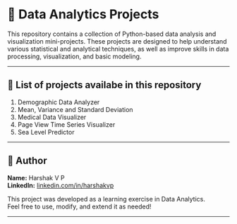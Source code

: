 # 🔹 Data Analytics Projects
This repository contains a collection of Python-based data analysis and visualization mini-projects. These projects are designed to help understand various statistical and analytical techniques, as well as improve skills in data processing, visualization, and basic modeling.

---

## 🔹 List of projects availabe in this repository  
1. Demographic Data Analyzer
2. Mean, Variance and Standard Deviation
3. Medical Data Visualizer
4. Page View Time Series Visualizer
5. Sea Level Predictor

---

## 🔹 Author

**Name:** Harshak V P  
**LinkedIn:** [linkedin.com/in/harshakvp](https://www.linkedin.com/in/harshakvp/)

This project was developed as a learning exercise in Data Analytics.  
Feel free to use, modify, and extend it as needed!

---

